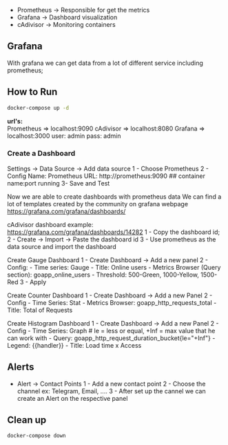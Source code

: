 
- Prometheus -> Responsible for get the metrics
- Grafana -> Dashboard visualization
- cAdivisor -> Monitoring containers

## Grafana
With grafana we can get data from a lot of different service including prometheus;

## How to Run
```bash
docker-compose up -d
```

**url's:** <br />
Prometheus => localhost:9090
cAdivisor => localhost:8080
Grafana => localhost:3000
    user: admin
    pass: admin

### Create a Dashboard
Settings -> Data Source -> Add data source
 1 - Choose Prometheus
 2 - Config
    Name: Prometheus
    URL: http://prometheus:9090 ## container name:port running
 3- Save and Test

Now we are able to create dashboards with prometheus data
We can find a lot of templates created by the community on grafana webpage
https://grafana.com/grafana/dashboards/

cAdivisor dashboard example: https://grafana.com/grafana/dashboards/14282 
 1 - Copy the dashboard id;
 2 - Create -> Import -> Paste the dashboard id
 3 - Use prometheus as the data source and import the dashboard

Create Gauge Dashboard
 1 - Create Dashboard -> Add a new panel
 2 - Config:
    - Time series: Gauge
    - Title: Online users
    - Metrics Browser (Query section): goapp_online_users
    - Threshold: 500-Green, 1000-Yellow, 1500-Red
 3 - Apply

Create Counter Dashboard
 1 - Create Dashboard -> Add a new Panel
 2 - Config
    - Time Series: Stat
    - Metrics Browser: goapp_http_requests_total
    - Title: Total of Requests

Create Histogram Dashboard
 1 - Create Dashboard -> Add a new Panel
 2 - Config
    - Time Series: Graph
    # le = less or equal, +Inf = max value that he can work with
    - Query: goapp_http_request_duration_bucket{le="+Inf"}
    - Legend: {{handler}}
    - Title: Load time x Access


## Alerts
- Alert -> Contact Points
    1 - Add a new contact point
    2 - Choose the channel ex: Telegram, Email, ....
    3 - After set up the cannel we can create an Alert on the respective panel

## Clean up
```
docker-compose down
```
